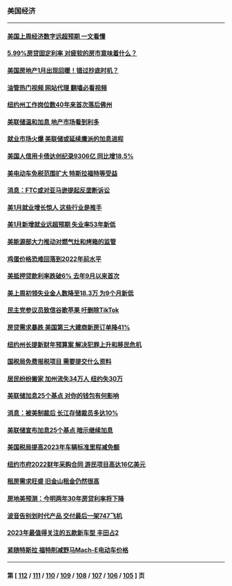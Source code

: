 ### 美国经济
---
#### [美国上周经济数字远超预期 一文看懂](../../pages/ncid1078158/n13922549.md?02052045) 
#### [5.99%房贷固定利率 对疲软的房市意味着什么？](../../pages/ncid1078158/n13922185.md?02052045) 
#### [美国房地产1月出现回暖！错过抄底时机？](../../pages/ncid1078158/n13922172.md?02052045) 
#### [油管热门视频 网站代理 翻墙必看视频](http://138.2.39.72:81/youtube.html?epic-marker?02052045)
#### [纽约州工作岗位数40年来首次落后佛州](../../pages/ncid1078158/n13922134.md?02052045) 
#### [美联储温和加息 地产市场看到利多](../../pages/ncid1078158/n13922037.md?02052045) 
#### [就业市场火爆 美联储或延续鹰派的加息进程](../../pages/ncid1078158/n13921939.md?02052045) 
#### [美国人信用卡债达创纪录9306亿 同比增18.5%](../../pages/ncid1078158/n13921985.md?02052045) 
#### [美电动车免税范围扩大 特斯拉福特等受益](../../pages/ncid1078158/n13921981.md?02052045) 
#### [消息：FTC或对亚马逊提起反垄断诉讼](../../pages/ncid1078158/n13921869.md?02052045) 
#### [美1月就业增长惊人 这些行业是推手](../../pages/ncid1078158/n13921855.md?02052045) 
#### [美1月新增就业远超预期 失业率53年新低](../../pages/ncid1078158/n13921828.md?02052045) 
#### [美能源部大力推动对燃气灶和烤箱的监管](../../pages/ncid1078158/n13921237.md?02052045) 
#### [鸡蛋价格恐难回落到2022年前水平](../../pages/ncid1078158/n13921015.md?02052045) 
#### [美抵押贷款利率跌破6% 去年9月以来首次](../../pages/ncid1078158/n13921231.md?02052045) 
#### [美上周初领失业金人数降至18.3万 为9个月新低](../../pages/ncid1078158/n13921046.md?02052045) 
#### [民主党参议员致信谷歌苹果 吁删除TikTok](../../pages/ncid1078158/n13920988.md?02052045) 
#### [房贷需求暴跌 美国第三大建商新房订单降41%](../../pages/ncid1078158/n13920753.md?02052045) 
#### [纽约州长提新财年预算案 解决犯罪上升和移民危机](../../pages/ncid1078158/n13920578.md?02052045) 
#### [国税局免费报税项目 需要提交什么资料](../../pages/ncid1078158/n13920568.md?02052045) 
#### [居民纷纷搬家 加州流失34万人 纽约失30万](../../pages/ncid1078158/n13920539.md?02052045) 
#### [美联储加息25个基点 对你的钱包有何影响](../../pages/ncid1078158/n13920454.md?02052045) 
#### [消息：被美制裁后 长江存储裁员多达10%](../../pages/ncid1078158/n13920203.md?02052045) 
#### [美联储宣布加息25个基点 暗示继续加息](../../pages/ncid1078158/n13920355.md?02052045) 
#### [美国税局提高2023年车辆标准里程减免额](../../pages/ncid1078158/n13920215.md?02052045) 
#### [纽约市府2022财年采购合同 游民项目高达16亿美元](../../pages/ncid1078158/n13919751.md?02052045) 
#### [租房需求旺盛 旧金山租金仍然很高](../../pages/ncid1078158/n13919816.md?02052045) 
#### [房地美预测：今明两年30年房贷利率将下降](../../pages/ncid1078158/n13919713.md?02052045) 
#### [波音告别划时代产品 交付最后一架747飞机](../../pages/ncid1078158/n13919622.md?02052045) 
#### [2023年最值得关注的五款新车型 丰田占2](../../pages/ncid1078158/n13912685.md?02052045) 
#### [紧随特斯拉 福特削减野马Mach-E电动车价格](../../pages/ncid1078158/n13919014.md?02052045) 

---
#### 第 [ [112](./112.md?02052045) / [111](./111.md?02052045) / [110](./110.md?02052045) / [109](./109.md?02052045) / [108](./108.md?02052045) / [107](./107.md?02052045) / [106](./106.md?02052045) / [105](./105.md?02052045) ] 页

